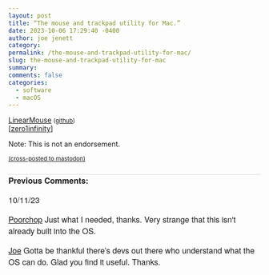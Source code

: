 ```yaml
---
layout: post
title: “The mouse and trackpad utility for Mac.”
date: 2023-10-06 17:29:40 -0400
author: joe jenett
category: 
permalink: /the-mouse-and-trackpad-utility-for-mac/
slug: the-mouse-and-trackpad-utility-for-mac
summary: 
comments: false
categories:
  - software
  - macOS
---
```

<a title="LinearMouse" href="https://linearmouse.app/">LinearMouse</a> <small>(<a href="https://github.com/linearmouse/linearmouse">github</a>)</small><br>[<a href="https://pinboard.in/u:zero1infinity">zero1infinity</a>]
<p class="note">Note: This is not an endorsement.</p>

<a href="https://brid.gy/publish/mastodon"><small>(cross-posted to mastodon)</small></a>

<p style="font-family: 'Helvetica Neue',Helvetica,Arial,sans-serif;font-weight:600;font-size:16px;border-top:1px solid #ddd;margin-top:24px;">
Previous Comments:
</p>

<p style="font-family: 'Helvetica Neue',Helvetica,Arial,sans-serif;font-weight:500;font-size:16px;">10/11/23</p>
<p style="font-family: 'Helvetica Neue',Helvetica,Arial,sans-serif;font-size:16px;"><a href="https://www.unseensounds.com/">Poorchop</a>
Just what I needed, thanks. Very strange that this isn't already built into the OS.
</p>
<p style="font-family: 'Helvetica Neue',Helvetica,Arial,sans-serif;font-size:16px;"><a href="https://iwebthings.joejenett.com/">Joe</a>
Gotta be thankful there’s devs out there who understand what the OS can do. Glad you find it useful. Thanks.</p>